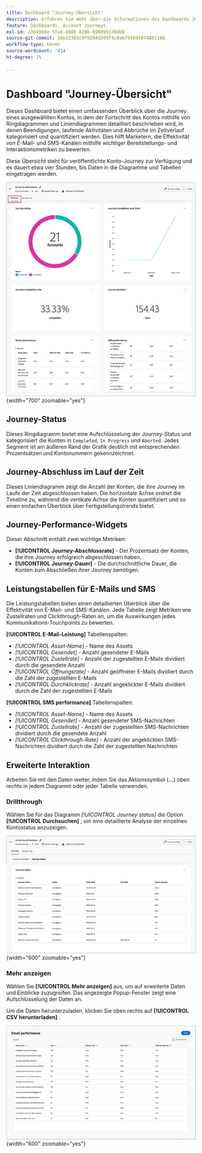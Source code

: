 ```yaml
---
title: Dashboard "Journey-Übersicht"
description: Erfahren Sie mehr über die Informationen des Dashboards Journey-Übersicht und wie Sie damit Ihre Konto-Journey-Strategie überwachen und verwalten können.
feature: Dashboards, Account Journeys
exl-id: a3d4988e-5fa6-498b-828b-690095578db8
source-git-commit: 18e22383c9f9294d209f4c8a6f9f04f074881186
workflow-type: tm+mt
source-wordcount: '414'
ht-degree: 1%

---
```


# Dashboard &quot;Journey-Übersicht&quot;

Dieses Dashboard bietet einen umfassenden Überblick über die Journey eines ausgewählten Kontos, in dem der Fortschritt des Kontos mithilfe von Ringdiagrammen und Liniendiagrammen detailliert beschrieben wird, in denen Beendigungen, laufende Aktivitäten und Abbrüche im Zeitverlauf kategorisiert und quantifiziert werden. Dies hilft Marketern, die Effektivität von E-Mail- und SMS-Kanälen mithilfe wichtiger Bereitstellungs- und Interaktionsmetriken zu bewerten.

Diese Übersicht steht für veröffentlichte Konto-Journey zur Verfügung und es dauert etwa vier Stunden, bis Daten in die Diagramme und Tabellen eingetragen werden.

![Journey overview](./assets/journey-overview.png){width="700" zoomable="yes"}

## Journey-Status

Dieses Ringdiagramm bietet eine Aufschlüsselung der Journey-Status und kategorisiert die Konten in `Completed`, `In Progress` und `Aborted`. Jedes Segment ist am äußeren Rand der Grafik deutlich mit entsprechenden Prozentsätzen und Kontonummern gekennzeichnet.

## Journey-Abschluss im Lauf der Zeit

Dieses Liniendiagramm zeigt die Anzahl der Konten, die ihre Journey im Laufe der Zeit abgeschlossen haben. Die horizontale Achse ordnet die Timeline zu, während die vertikale Achse die Konten quantifiziert und so einen einfachen Überblick über Fertigstellungstrends bietet.

## Journey-Performance-Widgets

Dieser Abschnitt enthält zwei wichtige Metriken:

* **[!UICONTROL Journey-Abschlussrate]** - Der Prozentsatz der Konten, die ihre Journey erfolgreich abgeschlossen haben.
* **[!UICONTROL Journey-Dauer]** - Die durchschnittliche Dauer, die Konten zum Abschließen ihrer Journey benötigen.

## Leistungstabellen für E-Mails und SMS

Die Leistungstabellen bieten einen detaillierten Überblick über die Effektivität von E-Mail- und SMS-Kanälen. Jede Tabelle zeigt Metriken wie Zustellraten und Clickthrough-Raten an, um die Auswirkungen jedes Kommunikations-Touchpoints zu bewerten.

**[!UICONTROL E-Mail-Leistung]** Tabellenspalten:

* _[!UICONTROL Asset-Name]_ - Name des Assets
* _[!UICONTROL Gesendet]_ - Anzahl gesendeter E-Mails
* _[!UICONTROL Zustellrate]_ - Anzahl der zugestellten E-Mails dividiert durch die gesendete Anzahl
* _[!UICONTROL Öffnungsrate]_ - Anzahl geöffneter E-Mails dividiert durch die Zahl der zugestellten E-Mails
* _[!UICONTROL Durchklickrate]_ - Anzahl angeklickter E-Mails dividiert durch die Zahl der zugestellten E-Mails

**[!UICONTROL SMS performance]** Tabellenspalten:

* _[!UICONTROL Asset-Name]_ - Name des Assets
* _[!UICONTROL Gesendet]_ - Anzahl gesendeter SMS-Nachrichten
* _[!UICONTROL Zustellrate]_ - Anzahl der zugestellten SMS-Nachrichten dividiert durch die gesendete Anzahl
* _[!UICONTROL Clickthrough-Rate]_ - Anzahl der angeklickten SMS-Nachrichten dividiert durch die Zahl der zugestellten Nachrichten
<!-- 
To generate a shareable PDF of your current view, click **[!UICONTROL Export]** at the top right of the page. -->

## Erweiterte Interaktion

Arbeiten Sie mit den Daten weiter, indem Sie das Aktionssymbol (**...**) oben rechts in jedem Diagramm oder jeder Tabelle verwenden.

### Drillthrough

Wählen Sie für das Diagramm _[!UICONTROL Journey status]_ die Option **[!UICONTROL Durchsuchen]** , um eine detaillierte Analyse der einzelnen Kontostatus anzuzeigen.

![Der Drilldown für die Diagrammdaten](./assets/journey-status-drill-through.png){width="600" zoomable="yes"}
<!--
The applied global filters are carried over to the view and displayed at the top. Click the _Filter_ icon at the top left to filter the data display by journey.-->

### Mehr anzeigen

Wählen Sie **[!UICONTROL Mehr anzeigen]** aus, um auf erweiterte Daten und Einblicke zuzugreifen. Das angezeigte Popup-Fenster zeigt eine Aufschlüsselung der Daten an.

Um die Daten herunterzuladen, klicken Sie oben rechts auf **[!UICONTROL CSV herunterladen]** .

![Erweiterte Daten anzeigen](./assets/journey-email-performance-view-more.png){width="600" zoomable="yes"}
